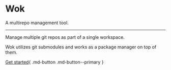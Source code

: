 # Wok

A multirepo management tool.

---

Manage multiple git repos as part of a single workspace.

Wok utilizes git submodules and works as a package manager on top of them.

[Get started](getting-started.md){ .md-button .md-button--primary }
